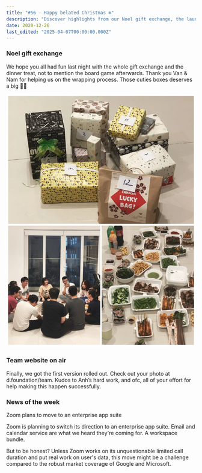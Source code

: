 ```yaml
---
title: "#56 - Happy belated Christmas ❄️"
description: "Discover highlights from our Noel gift exchange, the launch of our team website, and Zoom's plan to shift toward an enterprise app suite with email and calendar features."
date: 2020-12-26
last_edited: "2025-04-07T00:00:00.000Z"
---
```


### Noel gift exchange

We hope you all had fun last night with the whole gift exchange and the dinner treat, not to mention the board game afterwards. Thank you Van & Nam for helping us on the wrapping process. Those cuties boxes deserves a big 👏🏻

![](assets/notion-image-1744007093924-qaq47.webp)

### Team website on air

Finally, we got the first version rolled out. Check out your photo at d.foundation/team. Kudos to Anh’s hard work, and ofc, all of your effort for help making this happen successfully.

### News of the week

Zoom plans to move to an enterprise app suite

Zoom is planning to switch its direction to an enterprise app suite. Email and calendar service are what we heard they're coming for. A workspace bundle.

But to be honest? Unless Zoom works on its unquestionable limited call duration and put real work on user's data, this move might be a challenge compared to the robust market coverage of Google and Microsoft.
